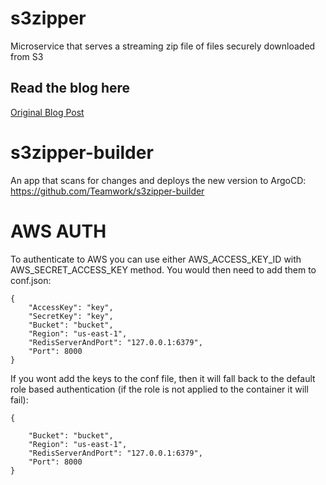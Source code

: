 # s3zipper
Microservice that serves a streaming zip file of files securely downloaded from S3

## Read the blog here
[Original Blog Post](https://engineroom.teamwork.com/how-to-securely-provide-a-zip-download-of-a-s3-file-bundle-1c3c779ae3f1)

# s3zipper-builder
An app that scans for changes and deploys the new version to ArgoCD:
https://github.com/Teamwork/s3zipper-builder

# AWS AUTH
To authenticate to AWS you can use either AWS_ACCESS_KEY_ID with AWS_SECRET_ACCESS_KEY method. You would then need to add them to conf.json:
```
{
	"AccessKey": "key",
	"SecretKey": "key",
	"Bucket": "bucket",
	"Region": "us-east-1",
	"RedisServerAndPort": "127.0.0.1:6379",
	"Port": 8000
}
```
If you wont add the keys to the conf file, then it will fall back to the default role based authentication (if the role is not applied to the container it will fail):
```
{

	"Bucket": "bucket",
	"Region": "us-east-1",
	"RedisServerAndPort": "127.0.0.1:6379",
	"Port": 8000
}
```

